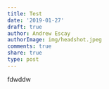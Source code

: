 ```yaml
---
title: Test
date: '2019-01-27'
draft: true
author: Andrew Escay
authorImage: img/headshot.jpeg
comments: true
share: true
type: post
---
```

fdwddw

